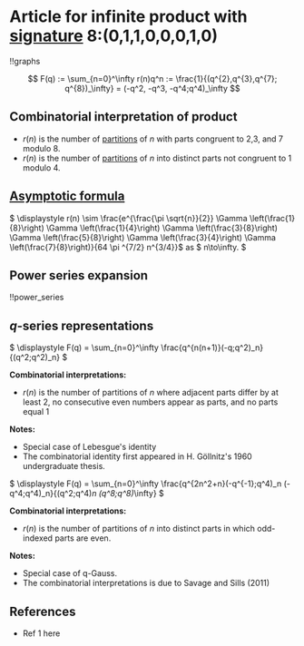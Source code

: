 # Article for infinite product with [signature](../product_signature.html) 8:(0,1,1,0,0,0,1,0)

!!graphs

$$ F(q) := \sum_{n=0}^\infty r(n)q^n := \frac{1}{(q^{2},q^{3},q^{7}; q^{8})_\infty} = (-q^2, -q^3, -q^4;q^4)_\infty $$

## Combinatorial interpretation of product

- $r(n)$ is the number of [partitions](../partitions.html#integer_partitions) of $n$ with parts congruent to 2,3, and 7 modulo 8.
- $r(n)$ is the number of [partitions](../partitions.html#integer_partitions) of $n$ into distinct parts not congruent to 1 modulo 4.

## [Asymptotic formula](../asymptotics.html)

$ \displaystyle r(n) \sim \frac{e^{\frac{\pi  \sqrt{n}}{2}} \Gamma \left(\frac{1}{8}\right) \Gamma \left(\frac{1}{4}\right) \Gamma \left(\frac{3}{8}\right) \Gamma \left(\frac{5}{8}\right) \Gamma \left(\frac{3}{4}\right) \Gamma \left(\frac{7}{8}\right)}{64 \pi ^{7/2} n^{3/4}}$ as $ n\to\infty. $

## Power series expansion

!!power_series

## $q$-series representations

$ \displaystyle F(q) = \sum_{n=0}^\infty \frac{q^{n(n+1)}(-q;q^2)_n}{(q^2;q^2)_n} $


**Combinatorial interpretations:**
- $r(n)$ is the number of partitions of $n$ where adjacent parts differ by at least $2$, no consecutive even numbers appear as parts, and no parts equal 1
    
**Notes:**
- Special case of Lebesgue's identity
- The combinatorial identity first appeared in H. Göllnitz's 1960 undergraduate thesis.


$ \displaystyle F(q) = \sum_{n=0}^\infty \frac{q^{2n^2+n}(-q^{-1};q^4)_n (-q^4;q^4)_n}{(q^2;q^4)_n (q^8;q^8)_\infty} $


**Combinatorial interpretations:**
- $r(n)$ is the number of partitions of $n$ into distinct parts in which odd-indexed parts are even.

**Notes:**
- Special case of q-Gauss.
- The combinatorial interpretations is due to Savage and Sills (2011)

## References
- Ref 1 here
